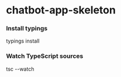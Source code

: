 # chatbot-app-skeleton

### Install typings
typings install

### Watch TypeScript sources
tsc --watch
